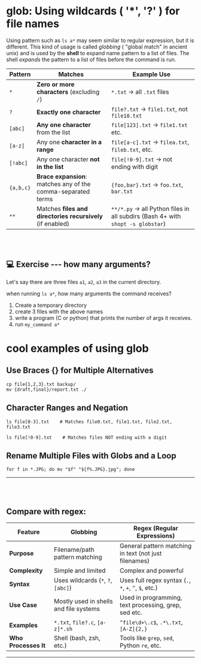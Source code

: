 # glob: Using wildcards ( '*', '?' ) for file names

Using pattern such as `ls a*` may seem similar to regular expression, but it is different. This kind of usage is called *globbing* ( "global match" in ancient unix) and is used by the **shell** to expand name pattern to a list of files. The shell *expands* the pattern to a list of files before the command is run.


| Pattern   | Matches                                                       | Example Use                                                                    |
| --------- | ------------------------------------------------------------- | ------------------------------------------------------------------------------ |
| `*`       | **Zero or more characters** (excluding `/`)                   | `*.txt` → all `.txt` files                                                     |
| `?`       | **Exactly one character**                                     | `file?.txt` → `file1.txt`, not `file10.txt`                                    |
| `[abc]`   | **Any one character** from the list                           | `file[123].txt` → `file1.txt` etc.                                             |
| `[a-z]`   | Any one **character in a range**                              | `file[a-c].txt` → `filea.txt`, `fileb.txt`, etc.                               |
| `[!abc]`  | Any one character **not in the list**                         | `file[!0-9].txt` → not ending with digit                                       |
| `{a,b,c}` | **Brace expansion**: matches any of the comma-separated terms | `{foo,bar}.txt` → `foo.txt`, `bar.txt`                                         |
| `**`      | Matches **files and directories recursively** (if enabled)    | `**/*.py` → all Python files in all subdirs (Bash 4+ with `shopt -s globstar`) |

<br><br>



## 💻 Exercise --- how many arguments?

Let's say there are three files `a1`, `a2`, `a3` in the current directory.

when running `ls a*`, how many arguments the command receives?

1. Create a temporary directory
1. create 3 files with the above names
1. write a program (C or python) that prints the number of args it receives.
1. run `my_command a*`

# cool examples of using glob

## Use Braces {} for Multiple Alternatives
`cp file{1,2,3}.txt backup/` <br>
`mv {draft,final}/report.txt ./`

## Character Ranges and Negation
`ls file[0-3].txt    # Matches file0.txt, file1.txt, file2.txt, file3.txt`

`ls file[!0-9].txt    # Matches files NOT ending with a digit`


## Rename Multiple Files with Globs and a Loop
`for f in *.JPG; do mv "$f" "${f%.JPG}.jpg"; done`

<hr>
<br><br>

## Compare with regex:

| Feature              | **Globbing**                           | **Regex (Regular Expressions)**                        |
| -------------------- | -------------------------------------- | ------------------------------------------------------ |
| **Purpose**          | Filename/path pattern matching         | General pattern matching in text (not just filenames)  |
| **Complexity**       | Simple and limited                     | Complex and powerful                                   |
| **Syntax**           | Uses wildcards (`*`, `?`, `[abc]`)     | Uses full regex syntax (`.`, `*`, `+`, `^`, `$`, etc.) |
| **Use Case**         | Mostly used in shells and file systems | Used in programming, text processing, grep, sed etc.   |
| **Examples**         | `*.txt`, `file?.c`, `[a-z]*.sh`        | `^file\d+\.c$`, `.*\.txt`, `[A-Z]{2,}`                 |
| **Who Processes It** | Shell (bash, zsh, etc.)                | Tools like `grep`, `sed`, Python `re`, etc.            |

<hr>
